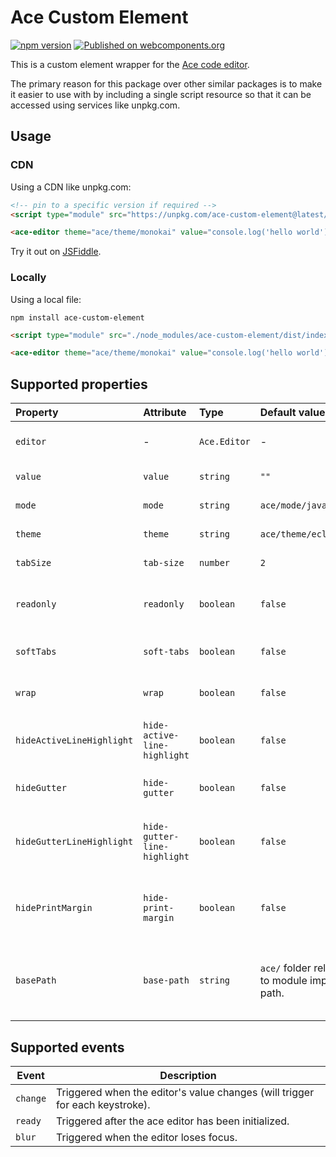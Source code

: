 # Ace Custom Element

[![npm version](https://badge.fury.io/js/ace-custom-element.svg)](https://www.npmjs.com/package/ace-custom-element)
[![Published on webcomponents.org](https://img.shields.io/badge/webcomponents.org-published-blue.svg)](https://www.webcomponents.org/element/ace-custom-element)

This is a custom element wrapper for the [Ace code editor](https://ace.c9.io/).

The primary reason for this package over other similar packages is to make it easier to use with by including a single
script resource so that it can be accessed using services like unpkg.com.

## Usage

### CDN

Using a CDN like unpkg.com:

<!--
```
<custom-element-demo>
  <template>
    <style>
      ace-editor {
        height: 300px;
      }
    </style>
    <next-code-block></next-code-block>
  </template>
</custom-element-demo>
```
-->

```html
<!-- pin to a specific version if required -->
<script type="module" src="https://unpkg.com/ace-custom-element@latest/dist/index.min.js"></script>

<ace-editor theme="ace/theme/monokai" value="console.log('hello world');"></ace-editor>
```

Try it out on [JSFiddle](https://jsfiddle.net/4ejdon81/).

### Locally

Using a local file:

```
npm install ace-custom-element
```

```html
<script type="module" src="./node_modules/ace-custom-element/dist/index.min.js"></script>

<ace-editor theme="ace/theme/monokai" value="console.log('hello world');"></ace-editor>
```

## Supported properties

| Property                  | Attribute                    | Type         | Default value                                 | Description                                              |
| :------------------------ | :--------------------------- | :----------- | :-------------------------------------------- | :------------------------------------------------------- |
| `editor`                  | -                            | `Ace.Editor` | -                                             | A reference to the ace editor.                           |
| `value`                   | `value`                      | `string`     | `""`                                          | Editor text value.                                       |
| `mode`                    | `mode`                       | `string`     | `ace/mode/javascript`                         | Editor mode.                                             |
| `theme`                   | `theme`                      | `string`     | `ace/theme/eclipse`                           | Editor theme.                                            |
| `tabSize`                 | `tab-size`                   | `number`     | `2`                                           | Editor tab size.                                         |
| `readonly`                | `readonly`                   | `boolean`    | `false`                                       | Places editor in readonly mode.                          |
| `softTabs`                | `soft-tabs`                  | `boolean`    | `false`                                       | Sets editor to use soft tabs.                            |
| `wrap`                    | `wrap`                       | `boolean`    | `false`                                       | Sets editor to wrap text.                                |
| `hideActiveLineHighlight` | `hide-active-line-highlight` | `boolean`    | `false`                                       | Hides highlight for the current line.                    |
| `hideGutter`              | `hide-gutter`                | `boolean`    | `false`                                       | Hides the editor gutter.                                 |
| `hideGutterLineHighlight` | `hide-gutter-line-highlight` | `boolean`    | `false`                                       | Hides gutter highlight for the current line.             |
| `hidePrintMargin`         | `hide-print-margin`          | `boolean`    | `false`                                       | Hides the print margin (vertical ruler).                 |
| `basePath`                | `base-path`                  | `string`     | `ace/` folder relative to module import path. | Specifies the location to load additional ACE resources. |

## Supported events

| Event    | Description                                                                  |
| -------- | ---------------------------------------------------------------------------- |
| `change` | Triggered when the editor's value changes (will trigger for each keystroke). |
| `ready`  | Triggered after the ace editor has been initialized.                         |
| `blur`   | Triggered when the editor loses focus.                                       |
